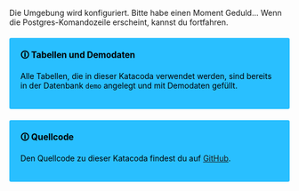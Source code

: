 Die Umgebung wird konfiguriert. Bitte habe einen Moment Geduld... Wenn die Postgres-Komandozeile erscheint, kannst du fortfahren.

<div style="background: #29bfff; width: 100%; border-radius: 3px; box-sizing: border-box; padding: 20px; margin: 20px 0; color: black">
    <div style="position: relative; font-size: 110%; font-weight: bold">🛈 Tabellen und Demodaten</div>
    <p>Alle Tabellen, die in dieser Katacoda verwendet werden, sind bereits in der Datenbank <code>demo</code> angelegt und mit Demodaten gefüllt.</p>
</div>

<div style="background: #29bfff; width: 100%; border-radius: 3px; box-sizing: border-box; padding: 20px; margin: 20px 0; color: black">
    <div style="position: relative; font-size: 110%; font-weight: bold">🛈 Quellcode</div>
    <p>Den Quellcode zu dieser Katacoda findest du auf <a href="https://github.com/florianfrey1/katacoda-scenarios/tree/main/starschema">GitHub</a>.</p>
</div>